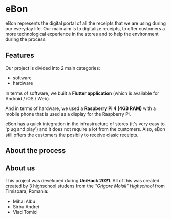

# eBon

eBon represents the digital portal of all the receipts that we are using during our everyday life. 
Our main aim is to digitalize receipts, to offer customers a more technological experience in the stores and to help the environment during the process.


## Features
Our project is divided into 2 main categories:
  - software 
  - hardware

In terms of software, we built a **Flutter application** (which is available for Android / iOS / Web). 

And in terms of hardware, we used a **Raspberry Pi 4 (4GB RAM)** with a mobile phone that is used as a display for the Raspberry Pi. 

eBon has a quick integration in the infrastructure of stores (it's very easy to 'plug and play') and it does not require a lot from the customers. Also, eBon still offers the customers the posibily to receive clasic receipts.


## About the process



## About us 
This project was developed during **UniHack 2021**. All of this was created created by 3 highschool studens from the *"Grigore Moisil" Highschool* from Timisoara, Romania:
- Mihai Albu
- Sirbu Andrei 
- Vlad Tomici
